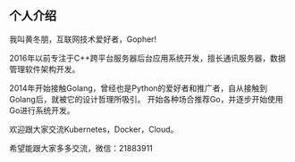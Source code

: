 ## 个人介绍

我叫黄冬朋，互联网技术爱好者，Gopher!

2016年以前专注于C++跨平台服务器后台应用系统开发，擅长通讯服务器，数据管理软件架构开发。

2014年开始接触Golang，曾经也是Python的爱好者和推广者，自从接触到Golang后，就被它的设计哲理所吸引。 开始各种场合推荐Go，并逐步开始使用Go进行系统开发。

欢迎跟大家交流Kubernetes，Docker，Cloud。

希望能跟大家多多交流，微信：21883911
